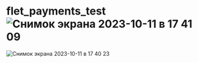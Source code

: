 # flet_payments_test![Снимок экрана 2023-10-11 в 17 41 09](https://github.com/dustlancer/flet_payments_test/assets/71260226/82dbed30-89f5-4df0-9de3-b6f8c9e465cf)
![Снимок экрана 2023-10-11 в 17 40 23](https://github.com/dustlancer/flet_payments_test/assets/71260226/bd3de041-9073-43a2-8ca7-9807366ba75a)
